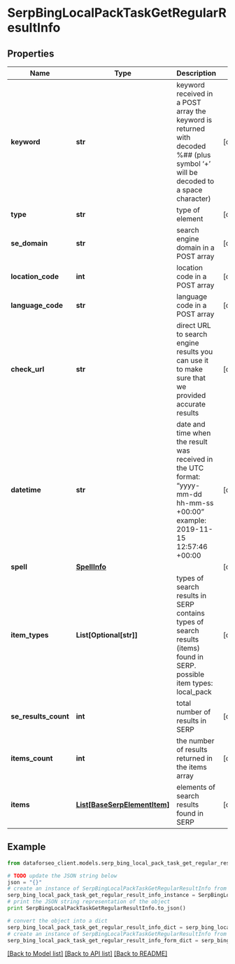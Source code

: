 # SerpBingLocalPackTaskGetRegularResultInfo


## Properties

Name | Type | Description | Notes
------------ | ------------- | ------------- | -------------
**keyword** | **str** | keyword received in a POST array the keyword is returned with decoded %## (plus symbol ‘+’ will be decoded to a space character) | [optional] 
**type** | **str** | type of element | [optional] 
**se_domain** | **str** | search engine domain in a POST array | [optional] 
**location_code** | **int** | location code in a POST array | [optional] 
**language_code** | **str** | language code in a POST array | [optional] 
**check_url** | **str** | direct URL to search engine results you can use it to make sure that we provided accurate results | [optional] 
**datetime** | **str** | date and time when the result was received in the UTC format: “yyyy-mm-dd hh-mm-ss +00:00” example: 2019-11-15 12:57:46 +00:00 | [optional] 
**spell** | [**SpellInfo**](SpellInfo.md) |  | [optional] 
**item_types** | **List[Optional[str]]** | types of search results in SERP contains types of search results (items) found in SERP. possible item types: local_pack | [optional] 
**se_results_count** | **int** | total number of results in SERP | [optional] 
**items_count** | **int** | the number of results returned in the items array | [optional] 
**items** | [**List[BaseSerpElementItem]**](BaseSerpElementItem.md) | elements of search results found in SERP | [optional] 

## Example

```python
from dataforseo_client.models.serp_bing_local_pack_task_get_regular_result_info import SerpBingLocalPackTaskGetRegularResultInfo

# TODO update the JSON string below
json = "{}"
# create an instance of SerpBingLocalPackTaskGetRegularResultInfo from a JSON string
serp_bing_local_pack_task_get_regular_result_info_instance = SerpBingLocalPackTaskGetRegularResultInfo.from_json(json)
# print the JSON string representation of the object
print SerpBingLocalPackTaskGetRegularResultInfo.to_json()

# convert the object into a dict
serp_bing_local_pack_task_get_regular_result_info_dict = serp_bing_local_pack_task_get_regular_result_info_instance.to_dict()
# create an instance of SerpBingLocalPackTaskGetRegularResultInfo from a dict
serp_bing_local_pack_task_get_regular_result_info_form_dict = serp_bing_local_pack_task_get_regular_result_info.from_dict(serp_bing_local_pack_task_get_regular_result_info_dict)
```
[[Back to Model list]](../README.md#documentation-for-models) [[Back to API list]](../README.md#documentation-for-api-endpoints) [[Back to README]](../README.md)



